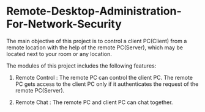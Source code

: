 # Remote-Desktop-Administration-For-Network-Security

The main objective of this project is to control a client PC(Client) from a remote location with the help of the remote PC(Server), which may be located next to your room or any location.

The modules of this project includes the following features:

1. Remote Control : The remote PC can control the client PC. The remote PC gets access to the client PC only if it authenticates the request of the remote PC(Server).

2. Remote Chat : The remote PC and client PC can chat together.
